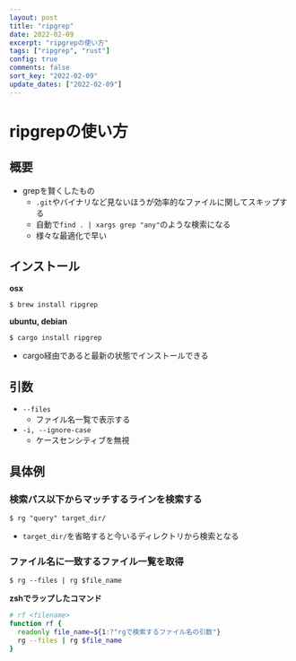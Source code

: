```yaml
---
layout: post
title: "ripgrep"
date: 2022-02-09
excerpt: "ripgrepの使い方"
tags: ["ripgrep", "rust"]
config: true
comments: false
sort_key: "2022-02-09"
update_dates: ["2022-02-09"]
---
```


# ripgrepの使い方

## 概要
 - grepを賢くしたもの
   - `.git`やバイナリなど見ないほうが効率的なファイルに関してスキップする
   - 自動で`find . | xargs grep "any"`のような検索になる
   - 様々な最適化で早い

## インストール

**osx**  
```console
$ brew install ripgrep
```

**ubuntu, debian**  
```console
$ cargo install ripgrep
```
 - cargo経由であると最新の状態でインストールできる

## 引数
 - `--files`
   - ファイル名一覧で表示する
 - `-i, --ignore-case`
   - ケースセンシティブを無視

## 具体例

### 検索パス以下からマッチするラインを検索する

```console
$ rg "query" target_dir/
```
 - `target_dir/`を省略すると今いるディレクトリから検索となる

### ファイル名に一致するファイル一覧を取得

```console
$ rg --files | rg $file_name
```

**zshでラップしたコマンド**  
```zsh
# rf <filename>
function rf {
  readonly file_name=${1:?"rgで検索するファイル名の引数"}
  rg --files | rg $file_name
}
```
